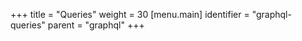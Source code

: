 +++
title = "Queries"
weight = 30
[menu.main]
  identifier = "graphql-queries"
  parent = "graphql"
+++